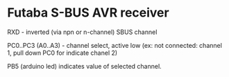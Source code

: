 # Futaba S-BUS AVR receiver #


RXD - inverted (via npn or n-channel) SBUS channel

PC0..PC3 (A0..A3) - channel select, active low (ex: not connected: channel 1, pull down PC0 for indicate chanel 2)

PB5 (arduino led) indicates value of selected channel.

    